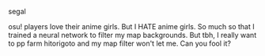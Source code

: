 segal

osu! players love their anime girls. But I HATE anime girls. So much so that I trained a neural network to filter my map backgrounds. But tbh, I really want to pp farm hitorigoto and my map filter won't let me. Can you fool it?
